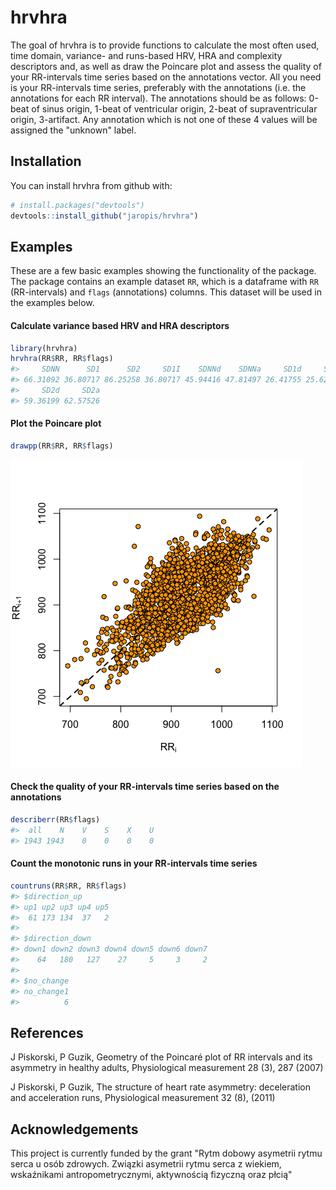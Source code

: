 
<!-- README.md is generated from README.Rmd. Please edit that file -->
hrvhra
======

The goal of hrvhra is to provide functions to calculate the most often used, time domain, variance- and runs-based HRV, HRA and complexity descriptors and, as well as draw the Poincare plot and assess the quality of your RR-intervals time series based on the annotations vector. All you need is your RR-intervals time series, preferably with the annotations (i.e. the annotations for each RR interval). The annotations should be as follows: 0-beat of sinus origin, 1-beat of ventricular origin, 2-beat of supraventricular origin, 3-artifact. Any annotation which is not one of these 4 values will be assigned the "unknown" label.

Installation
------------

You can install hrvhra from github with:

``` r
# install.packages("devtools")
devtools::install_github("jaropis/hrvhra")
```

Examples
--------

These are a few basic examples showing the functionality of the package. The package contains an example dataset `RR`, which is a dataframe with `RR` (RR-intervals) and `flags` (annotations) columns. This dataset will be used in the examples below.

#### Calculate variance based HRV and HRA descriptors

``` r
library(hrvhra)
hrvhra(RR$RR, RR$flags)
#>     SDNN      SD1      SD2     SD1I    SDNNd    SDNNa     SD1d     SD1a 
#> 66.31092 36.80717 86.25258 36.80717 45.94416 47.81497 26.41755 25.62968 
#>     SD2d     SD2a 
#> 59.36199 62.57526
```

#### Plot the Poincare plot

``` r
drawpp(RR$RR, RR$flags)
```

<img src="README-example2-1.png" width="467" />

#### Check the quality of your RR-intervals time series based on the annotations

``` r
describerr(RR$flags)
#>  all    N    V    S    X    U 
#> 1943 1943    0    0    0    0
```

#### Count the monotonic runs in your RR-intervals time series

``` r
countruns(RR$RR, RR$flags)
#> $direction_up
#> up1 up2 up3 up4 up5 
#>  61 173 134  37   2 
#> 
#> $direction_down
#> down1 down2 down3 down4 down5 down6 down7 
#>    64   180   127    27     5     3     2 
#> 
#> $no_change
#> no_change1 
#>          6
```

References
----------

J Piskorski, P Guzik, Geometry of the Poincaré plot of RR intervals and its asymmetry in healthy adults, Physiological measurement 28 (3), 287 (2007)

J Piskorski, P Guzik, The structure of heart rate asymmetry: deceleration and acceleration runs, Physiological measurement 32 (8), (2011)

Acknowledgements
-------------
This project is currently funded by the grant "Rytm dobowy asymetrii rytmu serca u osób zdrowych. Związki asymetrii rytmu serca z wiekiem, wskaźnikami antropometrycznymi, aktywnością fizyczną oraz płcią"

